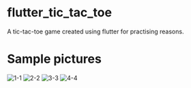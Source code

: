 # flutter_tic_tac_toe

A tic-tac-toe game created using flutter for practising reasons.


# Sample pictures

![1-1](https://user-images.githubusercontent.com/74029793/167712712-d884ddbc-218a-48f7-bc3f-6ce6d8a00ee5.png)
![2-2](https://user-images.githubusercontent.com/74029793/167712714-a5e3f9b5-652e-4656-ad91-dab3e9ff7914.png)
![3-3](https://user-images.githubusercontent.com/74029793/167712716-a8bb3ca4-73ca-4ad9-a4df-3d4137f64649.png)
![4-4](https://user-images.githubusercontent.com/74029793/167712718-609f5de3-fe2c-49c7-a4d5-9ee1b4354155.png)
